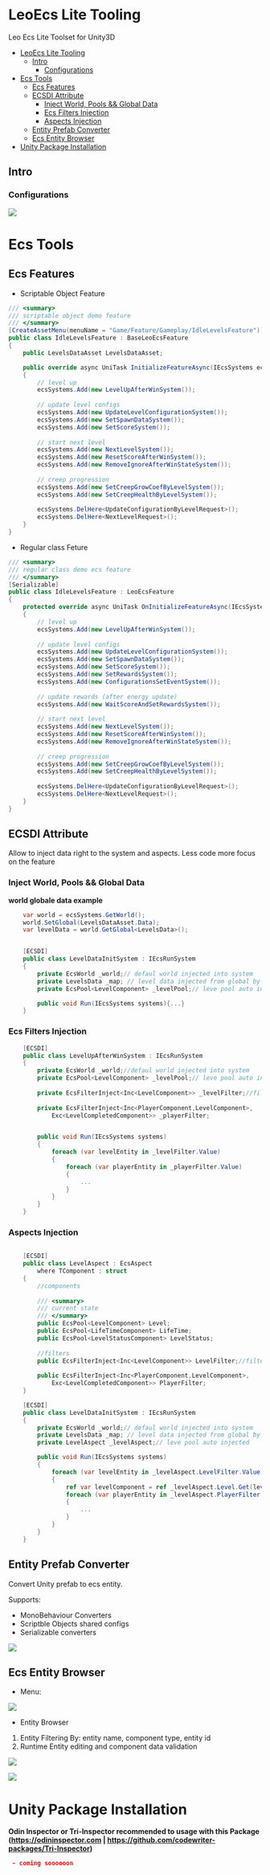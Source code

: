 # LeoEcs Lite Tooling

Leo Ecs Lite Toolset for Unity3D

- [LeoEcs Lite Tooling](#leoecs-lite-tooling)
  - [Intro](#intro)
    - [Configurations](#configurations)
- [Ecs Tools](#ecs-tools)
  - [Ecs Features](#ecs-features)
  - [ECSDI Attribute](#ecsdi-attribute)
    - [Inject World, Pools \&\& Global Data](#inject-world-pools--global-data)
    - [Ecs Filters Injection](#ecs-filters-injection)
    - [Aspects Injection](#aspects-injection)
  - [Entity Prefab Converter](#entity-prefab-converter)
  - [Ecs Entity Browser](#ecs-entity-browser)
- [Unity Package Installation](#unity-package-installation)


## Intro

### Configurations

![](https://github.com/UnioGame/UniGame.LeoEcsLite/blob/master/GitAssets/ecslite1.png)


# Ecs Tools

## Ecs Features

- Scriptable Object Feature

```cs
/// <summary>
/// scriptable object demo feature
/// </summary>
[CreateAssetMenu(menuName = "Game/Feature/Gameplay/IdleLevelsFeature")]
public class IdleLevelsFeature : BaseLeoEcsFeature
{
    public LevelsDataAsset LevelsDataAsset;

    public override async UniTask InitializeFeatureAsync(IEcsSystems ecsSystems)
    {
        // level up
        ecsSystems.Add(new LevelUpAfterWinSystem());
        
        // update level configs
        ecsSystems.Add(new UpdateLevelConfigurationSystem());
        ecsSystems.Add(new SetSpawnDataSystem());
        ecsSystems.Add(new SetScoreSystem());
        
        // start next level 
        ecsSystems.Add(new NextLevelSystem());
        ecsSystems.Add(new ResetScoreAfterWinSystem());
        ecsSystems.Add(new RemoveIgnoreAfterWinStateSystem());
        
        // creep progression
        ecsSystems.Add(new SetCreepGrowCoefByLevelSystem());
        ecsSystems.Add(new SetCreepHealthByLevelSystem());
        
        ecsSystems.DelHere<UpdateConfigurationByLevelRequest>();
        ecsSystems.DelHere<NextLevelRequest>();
    }
}
```

- Regular class Feture

```cs
/// <summary>
/// regular class demo ecs feature
/// </summary>
[Serializable]
public class IdleLevelsFeature : LeoEcsFeature
{
    protected override async UniTask OnInitializeFeatureAsync(IEcsSystems ecsSystems)
    {
        // level up
        ecsSystems.Add(new LevelUpAfterWinSystem());
        
        // update level configs
        ecsSystems.Add(new UpdateLevelConfigurationSystem());
        ecsSystems.Add(new SetSpawnDataSystem());
        ecsSystems.Add(new SetScoreSystem());
        ecsSystems.Add(new SetRewardsSystem());
        ecsSystems.Add(new ConfigurationsSetEventSystem());
        
        // update rewards (after energy update)
        ecsSystems.Add(new WaitScoreAndSetRewardsSystem());
        
        // start next level 
        ecsSystems.Add(new NextLevelSystem());
        ecsSystems.Add(new ResetScoreAfterWinSystem());
        ecsSystems.Add(new RemoveIgnoreAfterWinStateSystem());
        
        // creep progression
        ecsSystems.Add(new SetCreepGrowCoefByLevelSystem());
        ecsSystems.Add(new SetCreepHealthByLevelSystem());
        
        ecsSystems.DelHere<UpdateConfigurationByLevelRequest>();
        ecsSystems.DelHere<NextLevelRequest>();
    }
}
```

## ECSDI Attribute

Allow to inject data right to the system and aspects. Less code more focus on the feature

### Inject World, Pools && Global Data

**world globale data example**

```cs
    var world = ecsSystems.GetWorld();
    world.SetGlobal(LevelsDataAsset.Data);
    var levelData = world.GetGlobal<LevelsData>();
```

```cs

    [ECSDI]
    public class LevelDataInitSystem : IEcsRunSystem
    {
        private EcsWorld _world;// defaul world injected into system
        private LevelsData _map; // level data injected from global by type
        private EcsPool<LevelComponent> _levelPool;// leve pool auto injected

        public void Run(IEcsSystems systems){...}
    }

```

### Ecs Filters Injection

```cs
    [ECSDI]
    public class LevelUpAfterWinSystem : IEcsRunSystem
    {
        private EcsWorld _world;//defaul world injected into system
        private EcsPool<LevelComponent> _levelPool;// leve pool auto injected
        
        private EcsFilterInject<Inc<LevelComponent>> _levelFilter;//filter auto injection
        
        private EcsFilterInject<Inc<PlayerComponent,LevelComponent>,
            Exc<LevelCompletedComponent>> _playerFilter;


        public void Run(IEcsSystems systems)
        {
            foreach (var levelEntity in _levelFilter.Value)
            {
                foreach (var playerEntity in _playerFilter.Value)
                {
                    ...
                }
            }
        }
    }  
```

### Aspects Injection

```cs

    [ECSDI]
    public class LevelAspect : EcsAspect
        where TComponent : struct
    {
        //components
        
        /// <summary>
        /// current state
        /// </summary>
        public EcsPool<LevelComponent> Level;
        public EcsPool<LifeTimeComponent> LifeTime;
        public EcsPool<LevelStatusComponent> LevelStatus;
        
        //filters
        public EcsFilterInject<Inc<LevelComponent>> LevelFilter;//filter auto injection
        
        public EcsFilterInject<Inc<PlayerComponent,LevelComponent>,
            Exc<LevelCompletedComponent>> PlayerFilter;
    }

    [ECSDI]
    public class LevelDataInitSystem : IEcsRunSystem
    {
        private EcsWorld _world;// defaul world injected into system
        private LevelsData _map; // level data injected from global by type
        private LevelAspect _levelAspect;// leve pool auto injected

        public void Run(IEcsSystems systems)
        {
            foreach (var levelEntity in _levelAspect.LevelFilter.Value)
            {
                ref var levelComponent = ref _levelAspect.Level.Get(levelEntity);
                foreach (var playerEntity in _levelAspect.PlayerFilter.Value)
                {
                    ...
                }
            }
        }
    }

```

## Entity Prefab Converter

Convert Unity prefab to ecs entity.

Supports:
- MonoBehaviour Converters
- Scriptble Objects shared configs
- Serializable converters

![](https://github.com/UnioGame/UniGame.LeoEcsLite/blob/master/GitAssets/ecslite5.png)

## Ecs Entity Browser

- Menu:

![](https://github.com/UnioGame/UniGame.LeoEcsLite/blob/master/GitAssets/ecslite2.png)

- Entity Browser

1. Entity Filtering By: entity name, component type, entity id
2. Runtime Entity editing and component data validation

![](https://github.com/UnioGame/UniGame.LeoEcsLite/blob/master/GitAssets/ecslite3.png)

![](https://github.com/UnioGame/UniGame.LeoEcsLite/blob/master/GitAssets/ecslite4.png)

# Unity Package Installation

**Odin Inspector or Tri-Inspector recommended to usage with this Package (https://odininspector.com | https://github.com/codewriter-packages/Tri-Inspector)**

```json
 - coming soooooon
```



